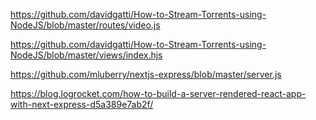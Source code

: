 https://github.com/davidgatti/How-to-Stream-Torrents-using-NodeJS/blob/master/routes/video.js

https://github.com/davidgatti/How-to-Stream-Torrents-using-NodeJS/blob/master/views/index.hjs

https://github.com/mluberry/nextjs-express/blob/master/server.js

https://blog.logrocket.com/how-to-build-a-server-rendered-react-app-with-next-express-d5a389e7ab2f/
